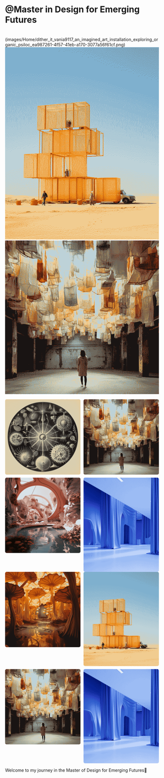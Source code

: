 # @Master in Design for Emerging Futures
<div id="homepage">
  <h1 id="typewriter-text"></h1>
</div>

(images/Home/dither_it_vania9117_an_imagined_art_installation_exploring_organic_psiloc_ea987261-4f57-41eb-a170-3077a56f61cf.png) ![Alt text](images/Home/dither_it_vania9117_a_scupture_by_maurizio_cattelan_on_the_construction_s_2fe343f4-2779-4641-bae7-29c7311de79a.png) ![Alt text](images/Home/dither_it_vania9117_a_design_installation_made_up_of_waste_c240008b-c937-4ed8-bc42-794dd023ac0f.png)

<!--*add images and gifs here of the build process* -->
<!-- Markdown Content -->
<div class="image-grid">
  <img src="../images/Home/dither_it_vania9117_art_out_of_radiolarian_designed_by_ernst_haeckel_ebdc631f-8812-4f22-a7bc-11acdc31c71e.png" class="grid-item" alt="Iaac">
  <img src="../images/Home/dither_it_vania9117_a_design_installation_made_up_of_waste_c240008b-c937-4ed8-bc42-794dd023ac0f.png" class="grid-item" alt="atelier project">
  <img src="../images/Home/dither_it_vania9117_imaginary_and_futuristic_design_intervention_for_clim_4c6d36dd-f1b7-4356-95c4-ce18eb68ff56.png" class="grid-item portrait-image" alt="bcn street">
  <img src="../images/Home/dither_it_vania9117_conceptual_minimalist_neofuturstic_exhibition_space_w_0f1452da-43da-4d68-8a11-f61486d07d5c.png" class="grid-item" alt="cnc">
  <!-- Add more images as needed -->
</div>

<!-- CSS Styles -->
<style>
  /* Styles for the image grid container */
  .image-grid {
    display: grid;
    grid-template-columns: repeat(2, 1fr); /* Two columns */
    /*grid-template-columns: repeat(auto-fill, minmax(200px, 1fr));*/ /*use this line of code to create a responsive grid that will place all images in one continuous row - each image will shrink accordignly*/
    grid-gap: 10px;
    /* Additional grid container styles can be added here */
  }

  /* Styles for individual grid items (images) */
  .grid-item {
    width: 100%;
    height: auto;
    object-fit: cover;
    border-radius: 5px; /* Add rounded corners to images */
    /* Additional styles for grid items can be added here */
  }
  /* Styles for portrait images */ /*apply this class to any portrait photo in a grid to crop it to landscape: class="grid-item portrait-image" */
.portrait-image {
    object-position: center middle; /* Adjust this property to control the cropping of portrait images */
  }
</style>
<!--*add images and gifs here of the build process* -->
<!-- Markdown Content -->
<div class="image-grid">
  <img src="../images/Home/dither_it_vania9117_an_imagined_art_installation_exploring_organic_psiloc_ea987261-4f57-41eb-a170-3077a56f61cf.png" class="grid-item" alt="Iaac">
  <img src="../images/Home/dither_it_vania9117_a_scupture_by_maurizio_cattelan_on_the_construction_s_2fe343f4-2779-4641-bae7-29c7311de79a.png" class="grid-item" alt="atelier project">
  <img src="../images/Home/dither_it_vania9117_a_design_installation_made_up_of_waste_c240008b-c937-4ed8-bc42-794dd023ac0f.png" class="grid-item portrait-image" alt="bcn street">
  <img src="../images/Home/dither_it_vania9117_conceptual_minimalist_neofuturstic_exhibition_space_w_0f1452da-43da-4d68-8a11-f61486d07d5c.png" class="grid-item" alt="cnc">
  <!-- Add more images as needed -->
</div>

<!-- CSS Styles -->
<style>
  /* Styles for the image grid container */
  .image-grid {
    display: grid;
    grid-template-columns: repeat(2, 1fr); /* Two columns */
    /*grid-template-columns: repeat(auto-fill, minmax(200px, 1fr));*/ /*use this line of code to create a responsive grid that will place all images in one continuous row - each image will shrink accordignly*/
    grid-gap: 10px;
    /* Additional grid container styles can be added here */
  }

  /* Styles for individual grid items (images) */
  .grid-item {
    width: 100%;
    height: auto;
    object-fit: cover;
    border-radius: 5px; /* Add rounded corners to images */
    /* Additional styles for grid items can be added here */
  }
  /* Styles for portrait images */ /*apply this class to any portrait photo in a grid to crop it to landscape: class="grid-item portrait-image" */
.portrait-image {
    object-position: center middle; /* Adjust this property to control the cropping of portrait images */
  }
</style>


Welcome to my journey in the Master of Design for Emerging Futures📓
<br>
<br>


  
